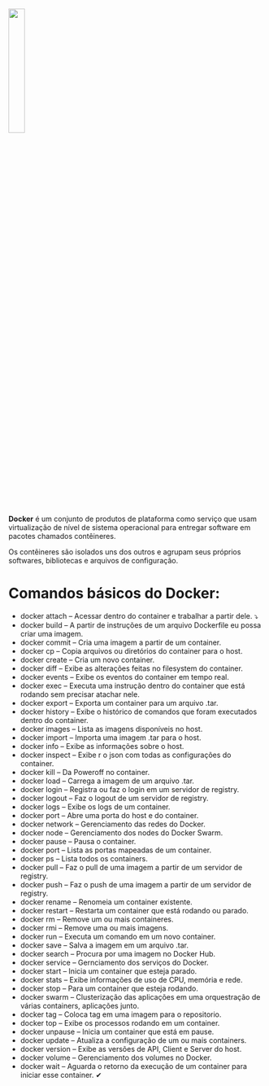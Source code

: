 <h1><img src = "https://miro.medium.com/max/2404/1*JUOITpaBdlrMP9D__-K5Fw.png" width="25%"/></h1>

<strong>Docker</strong> é um conjunto de produtos de plataforma como serviço que usam virtualização de nível de sistema operacional para entregar software em pacotes chamados contêineres. 

Os contêineres são isolados uns dos outros e agrupam seus próprios softwares, bibliotecas e arquivos de configuração.

<h1>Comandos básicos do Docker:</h1>

* docker attach  – Acessar dentro do container e trabalhar a partir dele. ⤵
* docker build   – A partir de instruções de um arquivo Dockerfile eu possa criar uma imagem.
* docker commit  – Cria uma imagem a partir de um container.
* docker cp      – Copia arquivos ou diretórios do container para o host.
* docker create  – Cria um novo container.
* docker diff    – Exibe as alterações feitas no filesystem do container.
* docker events  – Exibe os eventos do container em tempo real.
* docker exec    – Executa uma instrução dentro do container que está rodando sem precisar atachar nele.
* docker export  – Exporta um container para um arquivo .tar.
* docker history – Exibe o histórico de comandos que foram executados dentro do container.
* docker images  – Lista as imagens disponíveis no host.
* docker import  – Importa uma imagem .tar para o host.
* docker info    – Exibe as informações sobre o host.
* docker inspect – Exibe r o json com todas as configurações do container.
* docker kill    – Da Poweroff no container.
* docker load    – Carrega a imagem de um arquivo .tar.
* docker login   – Registra ou faz o login em um servidor de registry.
* docker logout  – Faz o logout de um servidor de registry.
* docker logs    – Exibe os logs de um container.
* docker port    – Abre uma porta do host e do container.
* docker network – Gerenciamento das redes do Docker.
* docker node    – Gerenciamento dos nodes do Docker Swarm.
* docker pause   – Pausa o container.
* docker port    – Lista as portas mapeadas de um container.
* docker ps      – Lista todos os containers.
* docker pull    – Faz o pull de uma imagem a partir de um servidor de registry.
* docker push    – Faz o push de uma imagem a partir de um servidor de registry.
* docker rename  – Renomeia um container existente.
* docker restart – Restarta um container que está rodando ou parado.
* docker rm      – Remove um ou mais containeres.
* docker rmi     – Remove uma ou mais imagens.
* docker run     – Executa um comando em um novo container.
* docker save    – Salva a imagem em um arquivo .tar.
* docker search  – Procura por uma imagem no Docker Hub.
* docker service – Gernciamento dos serviços do Docker.
* docker start   – Inicia um container que esteja parado.
* docker stats   – Exibe informações de uso de CPU, memória e rede.
* docker stop    – Para um container que esteja rodando.
* docker swarm   – Clusterização das aplicações em uma orquestração de várias containers, aplicações junto.
* docker tag     – Coloca tag em uma imagem para o repositorio.
* docker top     – Exibe os processos rodando em um container.
* docker unpause – Inicia um container que está em pause.
* docker update  – Atualiza a configuração de um ou mais containers.
* docker version – Exibe as versões de API, Client e Server do host.
* docker volume  – Gerenciamento dos volumes no Docker.
* docker wait    – Aguarda o retorno da execução de um container para iniciar esse container. ✔
